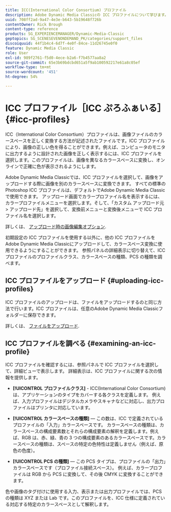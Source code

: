 ```yaml
---
title: ICC(International Color Consortium) プロファイル
description: Adobe Dynamic Media Classicの ICC プロファイルについて学びます。
uuid: 708ff2ad-9a47-4e3e-b643-5b19648f726b
contentOwner: Rick Brough
content-type: reference
products: SG_EXPERIENCEMANAGER/Dynamic-Media-Classic
geptopics: SG_SCENESEVENONDEMAND_PK/categories/support_files
discoiquuid: 44f1b4c4-6d7f-4e0f-84ce-11d26745e0f0
feature: Dynamic Media Classic
role: User
exl-id: 989f2761-f5d0-4ece-b2a6-f7b4577aa8a2
source-git-commit: 65e3b69bdcbd651a5f9ab100592217e61a8c05ef
workflow-type: tm+mt
source-wordcount: '451'
ht-degree: 54%

---
```


# ICC プロファイル［ICC ぷろふぁいる］{#icc-profiles}

ICC（International Color Consortium）プロファイルは、画像ファイルのカラースペースを正しく変換する方法が記述されたファイルです。ICC プロファイルにより、画像の正しい色を得ることができます。例えば、コンピュータのモニタに出力するように設計された画像を正しく表示するには、ICC プロファイルを選択します。このプロファイルは、画像を異なるカラースペースに変換し、オンラインで正確に色が表示されるようにします。

Adobe Dynamic Media Classicでは、ICC プロファイルを選択して、画像をアップロードする際に画像を別のカラースペースに変換できます。 すべての標準のPhotoshop ICC プロファイルは、デフォルトでAdobe Dynamic Media Classicで使用できます。 アップロード画面でカラープロファイル名を表示するには、カラープロファイルメニューを選択します。そして、「カスタム アップロード元 > アップロード先」を選択して、変換前メニューと変換後メニューで ICC プロファイル名を選択します。

詳しくは、 [アップロード時の画像編集オプション](image-editing-options-upload.md#image-editing-options-at-upload).

初期設定の ICC プロファイルを使用する以外に、他の ICC プロファイルをAdobe Dynamic Media Classicにアップロードして、カラースペース変換に使用できるようにすることができます。 参照パネルの詳細表示に切り替えて、ICC プロファイルのプロファイルクラス、カラースペースの種類、PCS の種類を調べます。

## ICC プロファイルをアップロード {#uploading-icc-profiles}

ICC プロファイルのアップロードは、ファイルをアップロードするのと同じ方法で行います。ICC プロファイルは、任意のAdobe Dynamic Media Classicフォルダーに保存できます。

詳しくは、 [ファイルをアップロード](uploading-files.md#uploading_your_files).

## ICC プロファイルを調べる {#examining-an-icc-profile}

ICC プロファイルを確認するには、参照パネルで ICC プロファイルを選択して、詳細ビューで表示します。 詳細表示は、ICC プロファイルに関する次の情報を提供します。

* **[!UICONTROL プロファイルクラス]** - ICC(International Color Consortium) は、アプリケーションのタイプをカバーする各クラスを定義します。 例えば、入力プロファイルはデジタルカメラやスキャナなどに対応し、出力プロファイルはプリンタに対応しています。

* **[!UICONTROL カラースペースの種類]**  — この数は、ICC で定義されているプロファイルの「入力」カラースペースです。 カラースペースの種類は、カラースペースの構成要素数とそれらの構成要素の解釈を定義します。例えば、RGB は、赤、緑、青の 3 つの構成要素のあるカラースペースです。カラースペースの種類は、スペースの特定の色特性は定義しません（例えば、原色の色度）。

* **[!UICONTROL PCS の種類]**  — この PCS タイプは、プロファイルの「出力」カラースペースです（プロファイル接続スペース）。 例えば、カラープロファイルは RGB から PCS に変換して、その後 CMYK に変換することができます。

色や画像のタグ付けに使用する入力、表示または出力プロファイルでは、PCS の種類は XYZ または Lab です。このプロファイルを、ICC 仕様に定義されている対応する特定のカラースペースとして解釈します。

